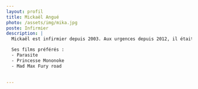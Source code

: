 ```yaml
---
layout: profil
title: Mickaël Angué
photo: /assets/img/mika.jpg
poste: Infirmier
description: |
  Mickaêl est infirmier depuis 2003. Aux urgences depuis 2012, il était auparavent en chirugie digestive, urologique et vasculaire.

  Ses films préférés :
  - Parasite
  - Princesse Mononoke
  - Mad Max Fury road

  
---
```

